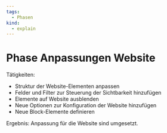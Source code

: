 ```yaml
---
tags:
  - Phasen
kind:
  - explain
---
```

# Phase Anpassungen Website

Tätigkeiten:

* Struktur der Website-Elementen anpassen
* Felder und Filter zur Steuerung der Sichtbarkeit hinzufügen
* Elemente auf Website ausblenden
* Neue Optionen zur Konfiguration der Website hinzufügen
* Neue Block-Elemente definieren

Ergebnis: Anpassung für die Website sind umgesetzt.